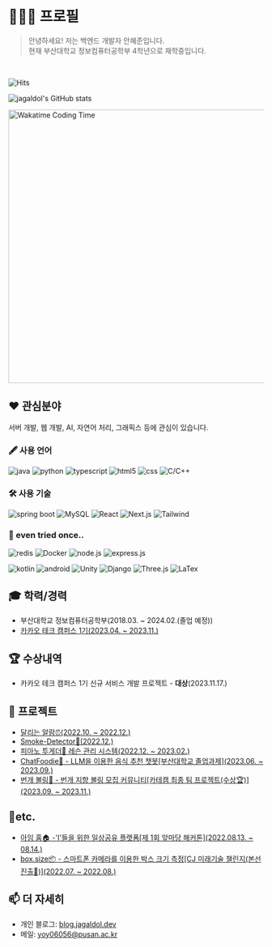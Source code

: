# 🧑🏻‍💻 프로필

> 안녕하세요! 저는 백엔드 개발자 안혜준입니다.  
> 현재 부산대학교 정보컴퓨터공학부 4학년으로 재학중입니다.

<br/>

![Hits](https://hits.seeyoufarm.com/api/count/incr/badge.svg?url=https%3A%2F%2Fgithub.com%2Fjagaldol)

![jagaldol's GitHub stats](https://github-readme-stats.vercel.app/api?username=jagaldol&count_private=true&show_icons=true&hide_border=true)

<a href="https://wakatime.com/@jagaldol" target="_blank">
  <img src="https://github-readme-stats.vercel.app/api/wakatime?username=jagaldol&layout=compact" alt="Wakatime Coding Time" width="540px">
</a>

## ❤️ 관심분야

서버 개발, 웹 개발, AI, 자연어 처리, 그래픽스 등에 관심이 있습니다.

### 🖋️ 사용 언어

![java](https://img.shields.io/badge/-Java-ED8B00?style=for-the-badge&logo=java)
![python](https://img.shields.io/badge/-Python-3776AB?style=for-the-badge&logo=python&logoColor=white)
![typescript](https://img.shields.io/badge/-typescript-3178C6?style=for-the-badge&logo=typescript&logoColor=white)
![html5](https://img.shields.io/badge/-HTML5-E34F26?style=for-the-badge&logo=html5&logoColor=white)
![css](https://img.shields.io/badge/-CSS3-1572B6?style=for-the-badge&logo=css3&logoColor=white)
![C/C++](https://img.shields.io/badge/-C/C++-A8B9CC?style=for-the-badge&logo=c%2B%2B)

### 🛠️ 사용 기술

![spring boot](https://img.shields.io/badge/Spring%20boot-6DB33F?style=for-the-badge&logo=springboot&logoColor=white)
![MySQL](https://img.shields.io/badge/MySQL-4479A1?style=for-the-badge&logo=mysql&logoColor=white)
![React](https://img.shields.io/badge/-React-222222?style=for-the-badge&logo=react)
![Next.js](https://img.shields.io/badge/-Next.js-000000?style=for-the-badge&logo=next.js)
![Tailwind](https://img.shields.io/badge/-Tailwind-06B6D4?style=for-the-badge&logo=tailwindcss&logoColor=white)

### 👀 even tried once..

![redis](https://img.shields.io/badge/redis-DC382D?style=for-the-badge&logo=redis&logoColor=white)
![Docker](https://img.shields.io/badge/Docker-2496ED?style=for-the-badge&logo=docker&logoColor=white)
![node.js](https://img.shields.io/badge/Node.js-339933?style=for-the-badge&logo=node.js&logoColor=white)
![express.js](https://img.shields.io/badge/Express.js-000000?style=for-the-badge&logo=express)

![kotlin](https://img.shields.io/badge/-Kotlin-7f52ff?style=for-the-badge&logo=kotlin&logoColor=white)
![android](https://img.shields.io/badge/Android-3ddc84?style=for-the-badge&logo=android&logoColor=white)
![Unity](https://img.shields.io/badge/-Unity-292929?style=for-the-badge&logo=unity&logoColor=white)
![Django](https://img.shields.io/badge/-Django-2BA977?style=for-the-badge&logo=django&logoColor=white)
![Three.js](https://img.shields.io/badge/-Three.js-222222?style=for-the-badge&logo=threedotjs&logoColor=white)
![LaTex](https://img.shields.io/badge/-LaTex-008080?style=for-the-badge&logo=latex&logoColor=white)

## 🎓 학력/경력

- 부산대학교 정보컴퓨터공학부(2018.03. ~ 2024.02.(졸업 예정))
- [카카오 테크 캠퍼스 1기(2023.04. ~ 2023.11.)](https://www.kakaotechcampus.com)

## 🏆 수상내역

- 카카오 테크 캠퍼스 1기 신규 서비스 개발 프로젝트 - **대상**(2023.11.17.)

## 🚀 프로젝트

- [달리는 알람⏰(2022.10. ~ 2022.12.)](https://github.com/jagaldol/running-alarm)
- [Smoke-Detector🚬(2022.12.)](https://github.com/jagaldol/smoke-detector)
- [피아노 투게더🎹 레슨 관리 시스템(2022.12. ~ 2023.02.)](https://fast-kilogram-f15.notion.site/38cd8462261f4843abf4802d55e4435d)
- [ChatFoodie🍔 - LLM을 이용한 음식 추천 챗봇[부산대학교 졸업과제](2023.06. ~ 2023.09.)](https://chatfoodie.net/)
- [번개 볼링🎳 - 번개 지향 볼링 모집 커뮤니티[카테캠 최종 팀 프로젝트(수상🏆)](2023.09. ~ 2023.11.)](https://github.com/Step3-kakao-tech-campus/Team3_BE)

## 📌etc.

- [아임 홈🏠 -'I'들을 위한 일상공유 플랫폼[제 1회 앞마당 해커톤](2022.08.13. ~ 08.14.)](https://github.com/jagaldol/ImHome)
- [box.size📦 - 스마트폰 카메라를 이용한 박스 크기 측정[CJ 미래기술 챌린지(본선 진출🚩)](2022.07. ~ 2022.08.)](https://github.com/Box-size/box.size-android)

## 📫 더 자세히

- 개인 블로그: [blog.jagaldol.dev](https://blog.jagaldol.dev)
- 메일: [yoy06056@pusan.ac.kr](mailto:yoy06056@pusan.ac.kr)
